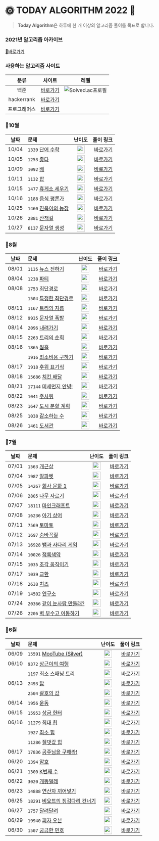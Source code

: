 # 🌞 TODAY ALGORITHM 2022 🌝

> **Today Algorithm**은 하루에 한 개 이상의 알고리즘 풀이를 목표로 합니다.



### 2021년 알고리즘 아카이브
[📂바로가기](https://github.com/HongEunbeen/Today_Algorithm_2021)

### 사용하는 알고리즘 사이트

| 분류 | 사이트 | 레벨 |
| :---: | :--------:|:-----:|
| 백준 | [바로가기](https://www.acmicpc.net/) | ![Solved.ac프로필](http://mazassumnida.wtf/api/mini/generate_badge?boj=vvvv980) | 
| hackerrank | [바로가기](https://www.hackerrank.com/) | |
| 프로그래머스 | [바로가기](https://www.hackerrank.com/) | |

### 🚩10월

| 날짜   | 문제               | 난이도 | 풀이 링크 |
| :---: |  :--------  | :----: |  --------:|
| 10/04 | `1339` [단어 수학](https://www.acmicpc.net/problem/1339) | <img height="25px" width="25px" src="https://static.solved.ac/tier_small/12.svg"/> |  [바로가기](https://github.com/HongEunbeen/Today_Algorithm_2022/blob/main/10/04)|
| 10/05 | `1253` [좋다](https://www.acmicpc.net/problem/1253) | <img height="25px" width="25px" src="https://static.solved.ac/tier_small/12.svg"/> |  [바로가기](https://github.com/HongEunbeen/Today_Algorithm_2022/blob/main/10/05)|
| 10/09 | `1092` [배](https://www.acmicpc.net/problem/1092) | <img height="25px" width="25px" src="https://static.solved.ac/tier_small/11.svg"/> |  [바로가기](https://github.com/HongEunbeen/Today_Algorithm_2022/blob/main/10/09)|
| 10/11 | `1132` [합](https://www.acmicpc.net/problem/1132) | <img height="25px" width="25px" src="https://static.solved.ac/tier_small/13.svg"/> |  [바로가기](https://github.com/HongEunbeen/Today_Algorithm_2022/blob/main/10/11)|
| 10/15 | `1477` [휴게소 세우기](https://www.acmicpc.net/problem/1477) | <img height="25px" width="25px" src="https://static.solved.ac/tier_small/12.svg"/> |  [바로가기](https://github.com/HongEunbeen/Today_Algorithm_2022/blob/main/10/15)|
| 10/16 | `1188` [음식 평론가](https://www.acmicpc.net/problem/1188) | <img height="25px" width="25px" src="https://static.solved.ac/tier_small/11.svg"/> |  [바로가기](https://github.com/HongEunbeen/Today_Algorithm_2022/blob/main/10/16)|
| 10/25 | `1460` [진욱이의 농장](https://www.acmicpc.net/problem/1460) | <img height="25px" width="25px" src="https://static.solved.ac/tier_small/13.svg"/> |  [바로가기](https://github.com/HongEunbeen/Today_Algorithm_2022/blob/main/10/25)|
| 10/26 | `2881` [산책길](https://www.acmicpc.net/problem/2881) | <img height="25px" width="25px" src="https://static.solved.ac/tier_small/13.svg"/> |  [바로가기](https://github.com/HongEunbeen/Today_Algorithm_2022/blob/main/10/26)|
| 10/27 | `6137` [문자열 생성](https://www.acmicpc.net/problem/6137) | <img height="25px" width="25px" src="https://static.solved.ac/tier_small/12.svg"/> |  [바로가기](https://github.com/HongEunbeen/Today_Algorithm_2022/blob/main/10/27)|

### 💙8월

| 날짜   | 문제               | 난이도 | 풀이 링크 |
| :---: |  :--------  | :----: |  --------:|
| 08/01 | `1135` [뉴스 전하기](https://www.acmicpc.net/problem/1135) | <img height="25px" width="25px" src="https://static.solved.ac/tier_small/14.svg"/> |  [바로가기](https://github.com/HongEunbeen/Today_Algorithm_2022/blob/main/08/01)|
| 08/04 | `1238` [파티](https://www.acmicpc.net/problem/1238)  | <img height="25px" width="25px" src="https://static.solved.ac/tier_small/13.svg"/> |  [바로가기](https://github.com/HongEunbeen/Today_Algorithm_2022/blob/main/08/04)|
| 08/08 | `1753` [최단경로](https://www.acmicpc.net/problem/1753) | <img height="25px" width="25px" src="https://static.solved.ac/tier_small/12.svg"/> |  [바로가기](https://github.com/HongEunbeen/Today_Algorithm_2022/blob/main/08/08/최단경로)|
|| `1504` [특정한 최단경로](https://www.acmicpc.net/problem/1504)  | <img height="25px" width="25px" src="https://static.solved.ac/tier_small/12.svg"/> |  [바로가기](https://github.com/HongEunbeen/Today_Algorithm_2022/blob/main/08/08/특정한_최단경로)|
| 08/11 | `1167` [트리의 지름](https://www.acmicpc.net/problem/1167) | <img height="25px" width="25px" src="https://static.solved.ac/tier_small/14.svg"/>  |  [바로가기](https://github.com/HongEunbeen/Today_Algorithm_2022/blob/main/08/11)|
| 08/12 | `9935`  [문자열 폭발](https://www.acmicpc.net/problem/9935)  | <img height="25px" width="25px" src="https://static.solved.ac/tier_small/12.svg"/>  |  [바로가기](https://github.com/HongEunbeen/Today_Algorithm_2022/blob/main/08/12)|
| 08/14 | `2096` [내려가기](https://www.acmicpc.net/problem/2096)  | <img height="25px" width="25px" src="https://static.solved.ac/tier_small/11.svg"/> | [바로가기](https://github.com/HongEunbeen/Today_Algorithm_2022/blob/main/08/14)|
| 08/15 | `2263` [트리의 순회](https://www.acmicpc.net/problem/2263)  |  <img height="25px" width="25px" src="https://static.solved.ac/tier_small/14.svg"/>  |  [바로가기](https://github.com/HongEunbeen/Today_Algorithm_2022/blob/main/08/15)|
| 08/16 | `1865` [웜홀](https://www.acmicpc.net/problem/1865)  |  <img height="25px" width="25px" src="https://static.solved.ac/tier_small/13.svg"/>  |  [바로가기](https://github.com/HongEunbeen/Today_Algorithm_2022/blob/main/08/16/웜홀)|
| | `1916` [최소비용 구하기](https://www.acmicpc.net/problem/1916)  |  <img height="25px" width="25px" src="https://static.solved.ac/tier_small/11.svg"/>  |  [바로가기](https://github.com/HongEunbeen/Today_Algorithm_2022/blob/main/08/16/최소비용_구하기)|
| 08/17 | `1918` [후위 표기식](https://www.acmicpc.net/problem/1918)  |  <img height="25px" width="25px" src="https://static.solved.ac/tier_small/14.svg"/>  |  [바로가기](https://github.com/HongEunbeen/Today_Algorithm_2022/blob/main/08/17)|
| 08/18 | `15686` [치킨 배달](https://www.acmicpc.net/problem/15686)  |  <img height="25px" width="25px" src="https://static.solved.ac/tier_small/11.svg"/>  |  [바로가기](https://github.com/HongEunbeen/Today_Algorithm_2022/blob/main/08/18/치킨_배달)|
| 08/21 | `17144` [미세먼지 안녕!](https://www.acmicpc.net/problem/17144)  |  <img height="25px" width="25px" src="https://static.solved.ac/tier_small/12.svg"/>  |  [바로가기](https://github.com/HongEunbeen/Today_Algorithm_2022/blob/main/08/21)|
| 08/22 | `1041` [주사위](https://www.acmicpc.net/problem/1041)  |  <img height="25px" width="25px" src="https://static.solved.ac/tier_small/11.svg"/>  |  [바로가기](https://github.com/HongEunbeen/Today_Algorithm_2022/blob/main/08/22)|
| 08/23 | `1647` [도시 분할 계획](https://www.acmicpc.net/problem/1647)  |  <img height="25px" width="25px" src="https://static.solved.ac/tier_small/12.svg"/>  |  [바로가기](https://github.com/HongEunbeen/Today_Algorithm_2022/blob/main/08/23)|
| 08/25 | `1038` [감소하는 수](https://www.acmicpc.net/problem/1038)  |  <img height="25px" width="25px" src="https://static.solved.ac/tier_small/11.svg"/>  |  [바로가기](https://github.com/HongEunbeen/Today_Algorithm_2022/blob/main/08/25)|
| 08/26 | `1461` [도서관](https://www.acmicpc.net/problem/1461)  |  <img height="25px" width="25px" src="https://static.solved.ac/tier_small/11.svg"/>  |  [바로가기](https://github.com/HongEunbeen/Today_Algorithm_2022/blob/main/08/26)|

### 💙7월

| 날짜   | 문제               | 난이도 | 풀이 링크 |
| :---: |  :--------  | :----: |  --------:|
| 07/01 | `1563` [개근상](https://www.acmicpc.net/problem/1563) | <img height="25px" width="25px" src="https://static.solved.ac/tier_small/12.svg"/> |  [바로가기](https://github.com/HongEunbeen/Today_Algorithm_2022/blob/main/07/01)|
| 07/04 | `1987` [알파벳](https://www.acmicpc.net/problem/1987) | <img height="25px" width="25px" src="https://static.solved.ac/tier_small/12.svg"/> |  [바로가기](https://github.com/HongEunbeen/Today_Algorithm_2022/blob/main/07/04)|
| 07/05 | `14267` [회사 문화 1](https://www.acmicpc.net/problem/14267) | <img height="25px" width="25px" src="https://static.solved.ac/tier_small/12.svg"/> |  [바로가기](https://github.com/HongEunbeen/Today_Algorithm_2022/blob/main/07/05/회사_문화)|
| 07/06 | `2805` [나무 자르기](https://www.acmicpc.net/problem/2805) | <img height="25px" width="25px" src="https://static.solved.ac/tier_small/9.svg"/> |  [바로가기](https://github.com/HongEunbeen/Today_Algorithm_2022/blob/main/07/06)|
| 07/07 | `18111` [마인크래프트](https://www.acmicpc.net/problem/18111) | <img height="25px" width="25px" src="https://static.solved.ac/tier_small/9.svg"/> |  [바로가기](https://github.com/HongEunbeen/Today_Algorithm_2022/blob/main/07/07)|
| 07/08 | `16236` [아기 상어](https://www.acmicpc.net/problem/16236)  | <img height="25px" width="25px" src="https://static.solved.ac/tier_small/13.svg"/> | [바로가기](https://github.com/HongEunbeen/Today_Algorithm_2022/blob/main/07/08)|
| 07/11 | `7569` [토마토](https://www.acmicpc.net/problem/7569) | <img height="25px" width="25px" src="https://static.solved.ac/tier_small/11.svg"/> |  [바로가기](https://github.com/HongEunbeen/Today_Algorithm_2022/blob/main/07/11)|
| 07/12 | `1697` [숨바꼭질](https://www.acmicpc.net/problem/1697) | <img height="25px" width="25px" src="https://static.solved.ac/tier_small/10.svg"/> |  [바로가기](https://github.com/HongEunbeen/Today_Algorithm_2022/blob/main/07/12)|
| 07/13 | `16928` [뱀과 사다리 게임](https://www.acmicpc.net/problem/16928) | <img height="25px" width="25px" src="https://static.solved.ac/tier_small/11.svg"/> |  [바로가기](https://github.com/HongEunbeen/Today_Algorithm_2022/blob/main/07/13)|
| 07/14 | `10026` [적록색약](https://www.acmicpc.net/problem/10026) | <img height="25px" width="25px" src="https://static.solved.ac/tier_small/11.svg"/> |  [바로가기](https://github.com/HongEunbeen/Today_Algorithm_2022/blob/main/07/14)|
| 07/15 | `1035` [조각 움직이기](https://www.acmicpc.net/problem/1035) | <img height="25px" width="25px" src="https://static.solved.ac/tier_small/15.svg"/> |  [바로가기](https://github.com/HongEunbeen/Today_Algorithm_2022/blob/main/07/15)|
| 07/17 | `1039` [교환](https://www.acmicpc.net/problem/1039) | <img height="25px" width="25px" src="https://static.solved.ac/tier_small/13.svg"/> |  [바로가기](https://github.com/HongEunbeen/Today_Algorithm_2022/blob/main/07/17)|
| 07/18 | `2638` [치즈](https://www.acmicpc.net/problem/2638) | <img height="25px" width="25px" src="https://static.solved.ac/tier_small/13.svg"/> |  [바로가기](https://github.com/HongEunbeen/Today_Algorithm_2022/blob/main/07/18)|
| 07/19 | `14502` [연구소](https://www.acmicpc.net/problem/14502) | <img height="25px" width="25px" src="https://static.solved.ac/tier_small/12.svg"/> |  [바로가기](https://github.com/HongEunbeen/Today_Algorithm_2022/blob/main/07/19)|
| 07/24 | `20366` [같이 눈사람 만들래?](https://www.acmicpc.net/problem/20366) | <img height="25px" width="25px" src="https://static.solved.ac/tier_small/13.svg"/> |  [바로가기](https://github.com/HongEunbeen/Today_Algorithm_2022/blob/main/07/24)|
| 07/26 | `2206` [벽 부수고 이동하기](https://www.acmicpc.net/problem/2206) | <img height="25px" width="25px" src="https://static.solved.ac/tier_small/12.svg"/> |  [바로가기](https://github.com/HongEunbeen/Today_Algorithm_2022/blob/main/07/26)|

### 💙6월

| 날짜   | 문제               | 난이도 | 풀이 링크 |
| :---: |  :--------  | :----: |  --------:|
| 06/09 | `15591` [MooTube (Silver)](https://www.acmicpc.net/problem/15591) | <img height="25px" width="25px" src="https://static.solved.ac/tier_small/11.svg"/> |  [바로가기](https://github.com/HongEunbeen/Today_Algorithm_2022/blob/main/06/09)  |
| 06/10 | `9372` [상근이의 여행](https://www.acmicpc.net/problem/9372) | <img height="25px" width="25px" src="https://static.solved.ac/tier_small/9.svg"/> |  [바로가기](https://github.com/HongEunbeen/Today_Algorithm_2022/blob/main/06/10/상근이의_여행)|
|  | `1197` [최소 스패닝 트리](https://www.acmicpc.net/problem/1197) | <img height="25px" width="25px" src="https://static.solved.ac/tier_small/12.svg"/> |  [바로가기](https://github.com/HongEunbeen/Today_Algorithm_2022/blob/main/06/10/최소_스패닝_트리)|
| 06/13 | `2493` [탑](https://www.acmicpc.net/problem/2493) | <img height="25px" width="25px" src="https://static.solved.ac/tier_small/11.svg"/> |  [바로가기](https://github.com/HongEunbeen/Today_Algorithm_2022/blob/main/06/13/탑)|
|| `2504` [괄호의 값](https://www.acmicpc.net/problem/2504)| <img height="25px" width="25px" src="https://static.solved.ac/tier_small/10.svg"/>  |  [바로가기](https://github.com/HongEunbeen/Today_Algorithm_2022/blob/main/06/13/괄호의_값)|
| 06/14 | `1956` [운동](https://www.acmicpc.net/problem/1956) | <img height="25px" width="25px" src="https://static.solved.ac/tier_small/12.svg"/> |  [바로가기](https://github.com/HongEunbeen/Today_Algorithm_2022/blob/main/06/14/운동)|
| 06/15 | `15953` [상금 헌터](https://www.acmicpc.net/problem/15953) | <img height="25px" width="25px" src="https://static.solved.ac/tier_small/3.svg"/> |  [바로가기](https://github.com/HongEunbeen/Today_Algorithm_2022/blob/main/06/15)|
| 06/16 | `11279` [최대 힙](https://www.acmicpc.net/problem/11279) | <img height="25px" width="25px" src="https://static.solved.ac/tier_small/9.svg"/> |  [바로가기](https://github.com/HongEunbeen/Today_Algorithm_2022/blob/main/06/16/최대_힙)|
|| `1927` [최소 힙](https://www.acmicpc.net/problem/1927) | <img height="25px" width="25px" src="https://static.solved.ac/tier_small/9.svg"/> |  [바로가기](https://github.com/HongEunbeen/Today_Algorithm_2022/blob/main/06/16/최소_힙)|
|| `11286` [절댓값 힙](https://www.acmicpc.net/problem/11286) | <img height="25px" width="25px" src="https://static.solved.ac/tier_small/10.svg"/> |  [바로가기](https://github.com/HongEunbeen/Today_Algorithm_2022/blob/main/06/16/절댓값_힙)|
| 06/17 | `17836` [공주님을 구해라!](https://www.acmicpc.net/problem/17836) | <img height="25px" width="25px" src="https://static.solved.ac/tier_small/11.svg"/> |  [바로가기](https://github.com/HongEunbeen/Today_Algorithm_2022/blob/main/06/17)|
| 06/20 | `1394` [암호](https://www.acmicpc.net/problem/1394) | <img height="25px" width="25px" src="https://static.solved.ac/tier_small/11.svg"/> |  [바로가기](https://github.com/HongEunbeen/Today_Algorithm_2022/blob/main/06/20)|
| 06/21 | `1300` [K번째 수](https://www.acmicpc.net/problem/1300) | <img height="25px" width="25px" src="https://static.solved.ac/tier_small/14.svg"/> |  [바로가기](https://github.com/HongEunbeen/Today_Algorithm_2022/blob/main/06/21)|
| 06/22 | `3020` [개똥벌레](https://www.acmicpc.net/problem/3020) | <img height="25px" width="25px" src="https://static.solved.ac/tier_small/11.svg"/> |  [바로가기](https://github.com/HongEunbeen/Today_Algorithm_2022/blob/main/06/22)|
| 06/23 | `14888` [연산자 끼어넣기](https://www.acmicpc.net/problem/14888) | <img height="25px" width="25px" src="https://static.solved.ac/tier_small/10.svg"/> |  [바로가기](https://github.com/HongEunbeen/Today_Algorithm_2022/blob/main/06/23)|
| 06/25 | `18291` [비요뜨의 징검다리 건너기](https://www.acmicpc.net/problem/18291) | <img height="25px" width="25px" src="https://static.solved.ac/tier_small/11.svg"/> |  [바로가기](https://github.com/HongEunbeen/Today_Algorithm_2022/blob/main/06/25)|
| 06/27 | `1757` [달려달려](https://www.acmicpc.net/problem/1757) | <img height="25px" width="25px" src="https://static.solved.ac/tier_small/12.svg"/> |  [바로가기](https://github.com/HongEunbeen/Today_Algorithm_2022/blob/main/06/27)|
| 06/29 | `19940` [피자 오븐](https://www.acmicpc.net/problem/19940) | <img height="25px" width="25px" src="https://static.solved.ac/tier_small/11.svg"/> |  [바로가기](https://github.com/HongEunbeen/Today_Algorithm_2022/blob/main/06/29)|
| 06/30 | `1507` [궁금한 민호](https://www.acmicpc.net/problem/1507) | <img height="25px" width="25px" src="https://static.solved.ac/tier_small/14.svg"/> |  [바로가기](https://github.com/HongEunbeen/Today_Algorithm_2022/blob/main/06/30)|
